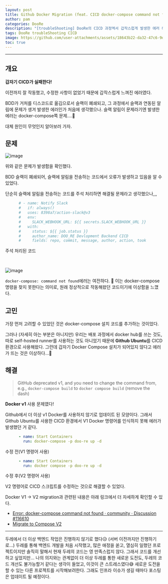 ```yaml
---
layout: post
title: Github Docker Migration (feat. CICD docker-compose command not found)
author: pam
categories: DooRe
description: "[troubleShooting] DooRe의 CICD 과정엑서 갑작스럽게 발생한 에러 해결 과정"
tags: DooRe troubleShooting CICD
image: https://github.com/user-attachments/assets/18643b22-da32-47c6-9d1f-a2dc5dc8d1f1
toc: true
---
```


---

## 개요

**갑자기 CICD가 실패한다!**

이전까지 잘 작동했고, 수정한 사항이 없었기 때문에 갑작스럽게 느껴진 에러였다.

BDD가 거처를 디스코드로 옮김으로서 슬랙이 폐쇄되고, 그 과정에서 슬랙과 연동된 알림에 문제가 생겨 발생한 에러인가 처음에 생각했으나. 슬랙 알림이 문제라기엔 발생한 에러는 docker-compose쪽 문제….🤔

대체 원인이 무엇인지 알아보러 가자.

## 문제

![image](https://github.com/user-attachments/assets/8e0c8dc9-4145-408d-ae28-eca2ec9bbaa2)

위와 같은 문제가 발생함을 확인했다. 

BDD 슬랙이 폐쇄되어, 슬랙에 알림을 전송하는 코드에서 오류가 발생하고 있음을 알 수 있었다. 

단순히 슬랙에 알림을 전송하는 코드를 주석 처리하면 해결될 문제라고 생각했으나,,,


```yml
      # - name: Notify Slack
      #   if: always()
      #   uses: 8398a7/action-slack@v3
      #   env:
      #     SLACK_WEBHOOK_URL: ${{ secrets.SLACK_WEBHOOK_URL }}
      #   with:
      #     status: ${{ job.status }}
      #     author_name: DOO_RE Devlopment Backend CICD
      #     fields: repo, commit, message, author, action, took
```
<cap>주석 처리된 코드</cap><br>

<br>


![image](https://github.com/user-attachments/assets/18643b22-da32-47c6-9d1f-a2dc5dc8d1f1)

`docker-compose: command not found`에러는 여전하다. 🤔
이는 docker-compose 명령을 찾지 못한다는 의미로, 원래 정상적으로 작동해왔던 코드이기에 이상함을 느꼈다. 

## 고민

가장 먼저 고려할 수 있었던 것은 docker-compose 설치 코드를 추가하는 것이었다. 

그러나 (자세히 아는 부분은 아니지만) 우리는 배포 과정에서 docker hub를 쓰는 것도, 따로 self-hosted runner를 사용하는 것도 아니었기 때문에 **Github Ubuntu**를 CICD환경으로 사용해왔다. 그런데 갑자기 Docker Compose 설치가 되어있지 않다고 에러가 뜨는 것은 이상하다…🫤

## 해결

> GitHub deprecated v1, and you need to change the command from, e.g., `docker-compose build` to `docker compose build` (remove the dash)


**Docker v1** 사용 문제였다!

 Github에서 더 이상 v1 Docker를 사용하지 않기로 업데이트 된 모양이다. 그래서 Github Ubuntu를 사용한 CICD 환경에서 V1 Docker 명령어를 인식하지 못해 에러가 발생했던 거 같다.

```yml
      - name: Start Containers
        run: docker-compose -p doo-re up -d
```
<cap>수정 전(V1 명령어 사용)</cap><br>

```yml
      - name: Start Containers
        run: docker compose -p doo-re up -d
```
<cap>수정 후(V2 명령어 사용)</cap><br>

V2 명령어로 CICD 스크립트를 수정하는 것으로 해결할 수 있었다. 

Docker V1 → V2 migration과 관련된 내용은 아래 링크에서 더 자세하게 확인할 수 있다. 

- [Error: docker-compose command not found · community · Discussion #116610](https://github.com/orgs/community/discussions/116610)
- [Migrate to Compose V2](https://docs.docker.com/compose/migrate/)

---

두레에서 더 이상 백엔드 작업은 진행하지 않기로 했다😥 (서버 이전까지만 진행하기로...)
두레를 통해 백엔드 개발을 처음 시작했고, 많은 애정을 쏟고, 열심히 일했던 프로젝트이지만 솔직히 말해서 현재 두레의 코드는 영 만족스럽지 않다.
그래서 코드를 개선하고 싶었지만... 나의 의지와는 관계없이 더 이상 두레를 통한 새로운 도전도, 두레의 코드 개선도 불가능할거 같다는 생각이 들었고, 이것이 큰 스트레스였다😅
새로운 도전을 할 수 있는 다른 프로젝트를 시작해보려한다. 
그래도 인프라 이슈가 생길 때마다 포스팅은 업데이트 될 예정이다.
